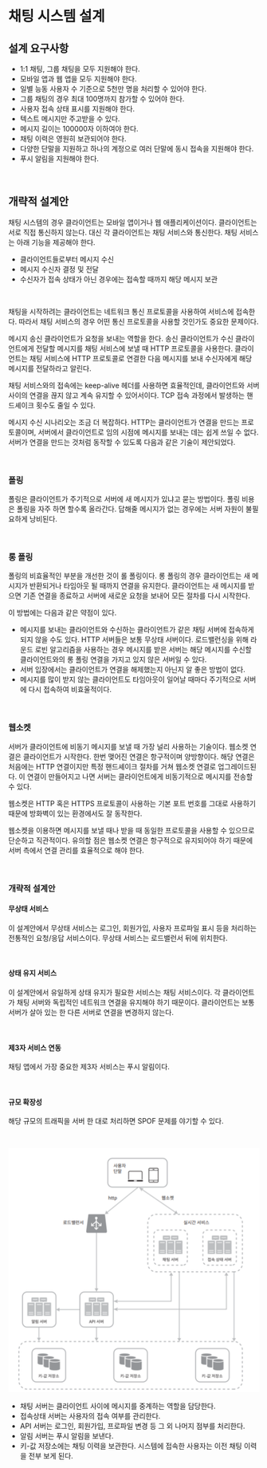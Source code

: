 # 채팅 시스템 설계

## 설계 요구사항

- 1:1 채팅, 그룹 채팅을 모두 지원해야 한다.
- 모바일 앱과 웹 앱을 모두 지원해야 한다.
- 일별 능동 사용자 수 기준으로 5천만 명을 처리할 수 있어야 한다.
- 그룹 채팅의 경우 최대 100명까지 참가할 수 있어야 한다.
- 사용자 접속 상태 표시를 지원해야 한다.
- 텍스트 메시지만 주고받을 수 있다.
- 메시지 길이는 100000자 이하여야 한다.
- 채팅 이력은 영원히 보관되어야 한다.
- 다양한 단말을 지원하고 하나의 계정으로 여러 단말에 동시 접속을 지원해야 한다.
- 푸시 알림을 지원해야 한다.

<br>



## 개략적 설계안

채팅 시스템의 경우 클라이언트는 모바일 앱이거나 웹 애플리케이션이다. 클라이언트는 서로 직접 통신하지 않는다. 대신 각 클라이언트는 채팅 서비스와 통신한다. 채팅 서비스는 아래 기능을 제공해야 한다.

- 클라이언트들로부터 메시지 수신
- 메시지 수신자 결정 및 전달
- 수신자가 접속 상태가 아닌 경우에는 접속할 때까지 해당 메시지 보관

<br>



채팅을 시작하려는 클라이언트는 네트워크 통신 프로토콜을 사용하여 서비스에 접속한다. 따라서 채팅 서비스의 경우 어떤 통신 프로토콜을 사용할 것인가도 중요한 문제이다.

메시지 송신 클라이언트가 요청을 보내는 역할을 한다. 송신 클라이언트가 수신 클라이언트에게 전달할 메시지를 채팅 서비스에 보낼 때 HTTP 프로토콜을 사용한다. 클라이언트는 채팅 서비스에 HTTP 프로토콜로 연결한 다음 메시지를 보내 수신자에게 해당 메시지를 전달하라고 알린다. 

채팅 서비스와의 접속에는 keep-alive 헤더를 사용하면 효율적인데, 클라이언트와 서버 사이의 연결을 끊지 않고 계속 유지할 수 있어서이다. TCP 접속 과정에서 발생하는 핸드셰이크 횟수도 줄일 수 있다. 

메시지 수신 시나리오는 조금 더 복잡하다. HTTP는 클라이언트가 연결을 만드는 프로토콜이며, 서버에서 클라이언트로 임의 시점에 메시지를 보내는 데는 쉽게 쓰일 수 없다. 서버가 연결을 만드는 것처럼 동작할 수 있도록 다음과 같은 기술이 제안되었다.

<br>



### 폴링

폴링은 클라이언트가 주기적으로 서버에 새 메시지가 있냐고 묻는 방법이다. 폴링 비용은 폴링을 자주 하면 할수록 올라간다. 답해줄 메시지가 없는 경우에는 서버 자원이 불필요하게 낭비된다.

<br>



### 롱 폴링

폴링의 비효율적인 부분을 개선한 것이 롤 폴링이다. 롱 폴링의 경우 클라이언트는 새 메시지가 반환되거나 타임아웃 될 때까지 연결을 유지한다. 클라이언트는 새 메시지를 받으면 기존 연결을 종료하고 서버에 새로운 요청을 보내어 모든 절차를 다시 시작한다. 

이 방법에는 다음과 같은 약점이 있다.

- 메시지를 보내는 클라이언트와 수신하는 클라이언트가 같은 채팅 서버에 접속하게 되지 않을 수도 있다. HTTP 서버들은 보통 무상태 서버이다. 로드밸런싱을 위해 라운드 로빈 알고리즘을 사용하는 경우 메시지를 받은 서버는 해당 메시지를 수신할 클라이언트와의 롱 폴링 연결을 가지고 있지 않은 서버일 수 있다.
- 서버 입장에서는 클라이언트가 연결을 해제했는지 아닌지 알 좋은 방법이 없다.
- 메시지를 많이 받지 않는 클라이언트도 타임아웃이 일어날 때마다 주기적으로 서버에 다시 접속하여 비효울적이다.

<br>



### 웹소켓

서버가 클라이언트에 비동기 메시지를 보낼 때 가장 널리 사용하는 기술이다. 웹소켓 연결은 클라이언트가 시작한다. 한번 맺어진 연결은 항구적이며 양방향이다. 해당 연결은 처음에는 HTTP 연결이지만 특정 핸드셰이크 절차를 거쳐 웹소켓 연결로 업그레이드된다. 이 연결이 만들어지고 나면 서버는 클라이언트에게 비동기적으로 메시지를 전송할 수 있다.

웹소켓은 HTTP 혹은 HTTPS 프로토콜이 사용하는 기본 포트 번호를 그대로 사용하기 때문에 방화벽이 있는 환경에서도 잘 동작한다.

웹소켓을 이용하면 메시지를 보낼 때나 받을 때 동일한 프로토콜을 사용할 수 있으므로 단순하고 직관적이다. 유의할 점은 웹소켓 연결은 항구적으로 유지되어야 하기 때문에 서버 측에서 연결 관리를 효율적으로 해야 한다.

<br>



### 개략적 설계안

#### 무상태 서비스

이 설계안에서 무상태 서비스는 로그인, 회원가입, 사용자 프로파일 표시 등을 처리하는 전통적인 요청/응답 서비스이다. 무상태 서비스는 로드밸런서 뒤에 위치한다.

<br>



#### 상태 유지 서비스

이 설계안에서 유일하게 상태 유지가 필요한 서비스는 채팅 서비스이다. 각 클라이언트가 채팅 서버와 독립적인 네트워크 연결을 유지해야 하기 때문이다. 클라이언트는 보통 서버가 살아 있는 한 다른 서버로 연결을 변경하지 않는다.

<br>



#### 제3자 서비스 연동

채팅 앱에서 가장 중요한 제3자 서비스는 푸시 알림이다.

<br>



#### 규모 확장성

해당 규모의 트래픽을 서버 한 대로 처리하면 SPOF 문제를 야기할 수 있다.

<br>

![채팅 개략적 설계안](https://github.com/fe-docker-study/cs-study-for-interview/blob/main/CS/%EB%8C%80%EA%B7%9C%EB%AA%A8%20%EC%8B%9C%EC%8A%A4%ED%85%9C%20%EC%84%A4%EA%B3%84/%ED%8F%AC%EB%8F%84/%EC%82%AC%EC%A7%84/%EC%B1%84%ED%8C%85%20%EA%B0%9C%EB%9E%B5%EC%A0%81%20%EC%84%A4%EA%B3%84%EC%95%88.png)



- 채팅 서버는 클라이언트 사이에 메시지를 중계하는 역할을 담당한다.
- 접속상태 서버는 사용자의 접속 여부를 관리한다.
- API 서버는 로그인, 회원가입, 프로파일 변경 등 그 외 나머지 점부를 처리한다.
- 알림 서버는 푸시 알림을 보낸다.
- 키-값 저장소에는 채팅 이력을 보관한다. 시스템에 접속한 사용자는 이전 채팅 이력을 전부 보게 된다.













